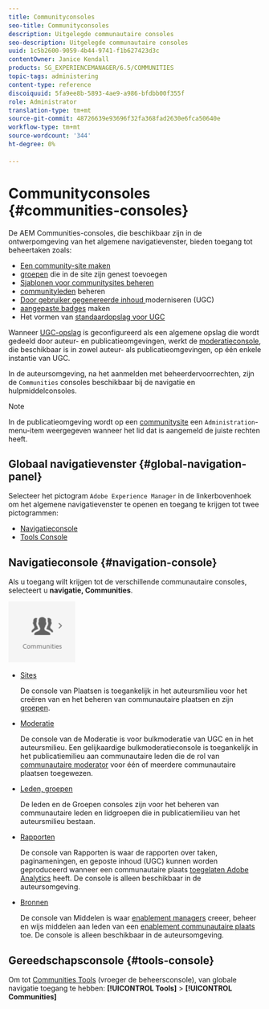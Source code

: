 ```yaml
---
title: Communityconsoles
seo-title: Communityconsoles
description: Uitgelegde communautaire consoles
seo-description: Uitgelegde communautaire consoles
uuid: 1c5b2600-9059-4b44-9741-f1b627423d3c
contentOwner: Janice Kendall
products: SG_EXPERIENCEMANAGER/6.5/COMMUNITIES
topic-tags: administering
content-type: reference
discoiquuid: 5fa9ee8b-5893-4ae9-a986-bfdbb00f355f
role: Administrator
translation-type: tm+mt
source-git-commit: 48726639e93696f32fa368fad2630e6fca50640e
workflow-type: tm+mt
source-wordcount: '344'
ht-degree: 0%

---
```



# Communityconsoles {#communities-consoles}

De AEM Communities-consoles, die beschikbaar zijn in de ontwerpomgeving van het algemene navigatievenster, bieden toegang tot beheertaken zoals:

* [Een community-site maken](sites-console.md)
* [groepen](groups.md) die in de site zijn genest toevoegen
* [Sjablonen voor communitysites beheren](sites.md)
* [communityleden](members.md) beheren
* [Door gebruiker gegenereerde inhoud ](moderate-ugc.md) moderniseren (UGC)
* [aangepaste badges](badges.md) maken
* Het vormen van [standaardopslag voor UGC](srp-config.md)

Wanneer [UGC-opslag](working-with-srp.md) is geconfigureerd als een algemene opslag die wordt gedeeld door auteur- en publicatieomgevingen, werkt de [moderatieconsole](moderation.md), die beschikbaar is in zowel auteur- als publicatieomgevingen, op één enkele instantie van UGC.

In de auteursomgeving, na het aanmelden met beheerdervoorrechten, zijn de `Communities` consoles beschikbaar bij de navigatie en hulpmiddelconsoles.

>[!NOTE]
>
>In de publicatieomgeving wordt op een [communitysite](sites-console.md) een `Administration`-menu-item weergegeven wanneer het lid dat is aangemeld de juiste rechten heeft.

## Globaal navigatievenster {#global-navigation-panel}

Selecteer het pictogram `Adobe Experience Manager` in de linkerbovenhoek om het algemene navigatievenster te openen en toegang te krijgen tot twee pictogrammen:

* [Navigatieconsole](#navigation-console)
* [Tools Console](tools.md)

## Navigatieconsole {#navigation-console}

Als u toegang wilt krijgen tot de verschillende communautaire consoles, selecteert u **navigatie, Communities**.

![gemeenschappen](assets/communities.png)

* [Sites](sites-console.md)

   De console van Plaatsen is toegankelijk in het auteursmilieu voor het creëren van en het beheren van communautaire plaatsen en zijn [groepen](groups.md).

* [Moderatie](moderation.md)

   De console van de Moderatie is voor bulkmoderatie van UGC en in het auteursmilieu. Een gelijkaardige bulkmoderatieconsole is toegankelijk in het publicatiemilieu aan communautaire leden die de rol van [communautaire moderator](users.md#publishenvironmentusersandgroups) voor één of meerdere communautaire plaatsen toegewezen.

* [Leden, groepen](members.md)

   De leden en de Groepen consoles zijn voor het beheren van communautaire leden en lidgroepen die in publicatiemilieu van het auteursmilieu bestaan.

* [Rapporten](reports.md)

   De console van Rapporten is waar de rapporten over taken, paginameningen, en geposte inhoud (UGC) kunnen worden geproduceerd wanneer een communautaire plaats [toegelaten Adobe Analytics](sites-console.md#analytics) heeft. De console is alleen beschikbaar in de auteursomgeving.

* [Bronnen](resources.md)

   De console van Middelen is waar [enablement managers](enablement.md#communitymanagers) creeer, beheer en wijs middelen aan leden van een [enablement communautaire plaats](overview.md#enablement-community) toe. De console is alleen beschikbaar in de auteursomgeving.

## Gereedschapsconsole {#tools-console}

Om tot [Communities Tools](tools.md) (vroeger de beheersconsole), van globale navigatie toegang te hebben: **[!UICONTROL Tools]** > **[!UICONTROL Communities]**
